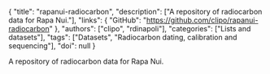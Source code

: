{
  "title": "rapanui-radiocarbon",
  "description": ["A repository of radiocarbon data for Rapa Nui."],
  "links": {
    "GitHub": "https://github.com/clipo/rapanui-radiocarbon"
  },
  "authors": ["clipo", "rdinapoli"],
  "categories": ["Lists and datasets"],
  "tags": ["Datasets", "Radiocarbon dating, calibration and sequencing"],
  "doi": null
}

<!-- Generated by csv2md.R – do not edit by hand -->

A repository of radiocarbon data for Rapa Nui.